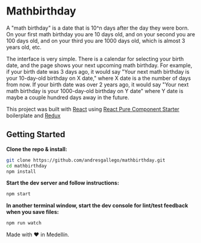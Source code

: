 # Mathbirthday

A "math birthday" is a date that is 10^n days after the day they were born. On your first math birthday you are 10 days old, and on your second you are 100 days old, and on your third you are 1000 days old, which is almost 3 years old, etc.

The interface is very simple. There is a calendar for selecting your birth date, and the page shows your next upcoming math birthday. For example, if your birth date was 3 days ago, it would say "Your next math birthday is your 10-day-old birthday on X date," where X date is a the number of days from now. If your birth date was over 2 years ago, it would say "Your next math birthday is your 1000-day-old birthday on Y date" where Y date is maybe a couple hundred days away in the future.

This project was built with [React](https://facebook.github.io/react/) using
[React Pure Component Starter](https://github.com/ericelliott/react-pure-component-starter) boilerplate and [Redux](https://github.com/reactjs/redux)

## Getting Started

**Clone the repo & install:**

```sh
git clone https://github.com/andresgallego/mathbirthday.git
cd mathbirthday
npm install
```

**Start the dev server and follow instructions:**

```sh
npm start
```

**In another terminal window, start the dev console for lint/test feedback when you save files:**

```sh
npm run watch
```
Made with ❤ in Medellín.
